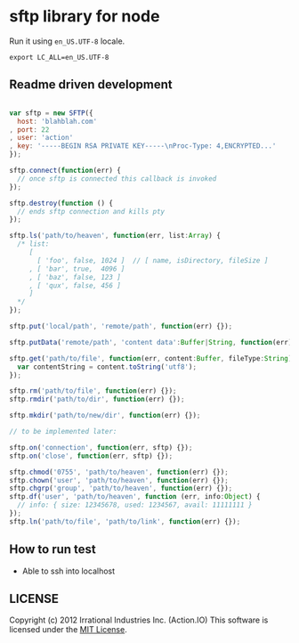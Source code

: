 # sftp library for node

Run it using `en_US.UTF-8` locale.

`export LC_ALL=en_US.UTF-8`

## Readme driven development

```javascript

var sftp = new SFTP({
  host: 'blahblah.com'
, port: 22
, user: 'action'
, key: '-----BEGIN RSA PRIVATE KEY-----\nProc-Type: 4,ENCRYPTED...'
});

sftp.connect(function(err) {
  // once sftp is connected this callback is invoked
});

sftp.destroy(function () {
  // ends sftp connection and kills pty
});

sftp.ls('path/to/heaven', function(err, list:Array) {
  /* list:
     [
       [ 'foo', false, 1024 ]  // [ name, isDirectory, fileSize ]
     , [ 'bar', true,  4096 ]
     , [ 'baz', false, 123 ]
     , [ 'qux', false, 456 ]
     ]
  */
});

sftp.put('local/path', 'remote/path', function(err) {});

sftp.putData('remote/path', 'content data':Buffer|String, function(err) {});

sftp.get('path/to/file', function(err, content:Buffer, fileType:String) {
  var contentString = content.toString('utf8');
});

sftp.rm('path/to/file', function(err) {});
sftp.rmdir('path/to/dir', function(err) {});

sftp.mkdir('path/to/new/dir', function(err) {});

// to be implemented later:

sftp.on('connection', function(err, sftp) {});
sftp.on('close', function(err, sftp) {});

sftp.chmod('0755', 'path/to/heaven', function(err) {});
sftp.chown('user', 'path/to/heaven', function(err) {});
sftp.chgrp('group', 'path/to/heaven', function(err) {});
sftp.df('user', 'path/to/heaven', function (err, info:Object) {
  // info: { size: 12345678, used: 1234567, avail: 11111111 }
});
sftp.ln('path/to/file', 'path/to/link', function(err) {});
```

## How to run test

- Able to ssh into localhost


## LICENSE

Copyright (c) 2012 Irrational Industries Inc. (Action.IO)
This software is licensed under the [MIT License](https://raw.github.com/action-io/sftp.js/master/LICENSE).

